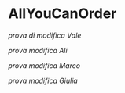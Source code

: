 # AllYouCanOrder

_prova di modifica Vale_

_prova modifica Ali_

_prova modifica Marco_

_prova modifica Giulia_

